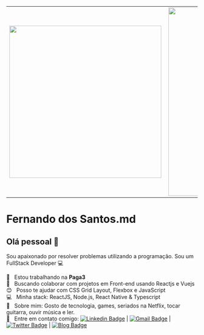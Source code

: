 <center>
<table>
  <tr>
      <td><img width="400px" align="left" src="https://github-readme-stats.vercel.app/api/top-langs/?username=codder404&layout=compact" /></td>
      <td><img width="495px" align="left" src="https://github-readme-stats.vercel.app/api?username=codder404&theme=tokyonight" /></td>
  </tr>   
</table>
</center>

# Fernando dos Santos.md

## Olá pessoal 👋
Sou apaixonado por resolver problemas utilizando a programação.
Sou um FullStack Developer :computer:

 :rocket:  &nbsp; Estou trabalhando na **Paga3**
 <br/> :purple_heart: &nbsp; Buscando colaborar com projetos em Front-end usando Reactjs e Vuejs
 <br/> :blush: &nbsp; Posso te ajudar com CSS Grid Layout, Flexbox e JavaScript
 <br/> :computer: &nbsp; Minha stack: ReactJS, Node.js, React Native & Typescript
 <br/> 💬  &nbsp; Sobre mim: Gosto de tecnologia, games, seriados na Netflix, tocar guitarra, ouvir música e ler.
 <br/> :email: &nbsp; Entre em contato comigo: [![Linkedin Badge](https://img.shields.io/badge/-Fernando-blue?style=flat-square&logo=Linkedin&logoColor=white&link=https://www.linkedin.com/in/fernandosantosc/)](https://www.linkedin.com/in/fernandosantosc/) 
| 
[![Gmail Badge](https://img.shields.io/badge/-nando4803@gmail.com-c14438?style=flat-square&logo=Gmail&logoColor=white&link=mailto:nando4803@gmail.com)](mailto:nando4803@gmail.com)
| 
[![Twitter Badge](https://img.shields.io/badge/-Fernando-1ca0f1?style=flat-square&labelColor=1ca0f1&logo=twitter&logoColor=white&link=https://twitter.com/codder404)](https://twitter.com/codder404)
| 
[![Blog Badge](https://img.shields.io/badge/Blog-fernandosantos.com-blue)](https://fernandodossantos.netlify.app/)

